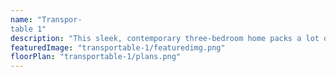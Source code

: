 ```yaml
---
name: "Transpor-
table 1"
description: "This sleek, contemporary three-bedroom home packs a lot of features within its small footprint. The main living layout integrates seamlessly with dual outdoor living spaces which are designed around both morning and evening sun positions. The master bedroom boasts a walk-in wardrobe and ensuite. This highly functional home could add a lot of value to your section! "
featuredImage: "transportable-1/featuredimg.png"
floorPlan: "transportable-1/plans.png"
---
```

